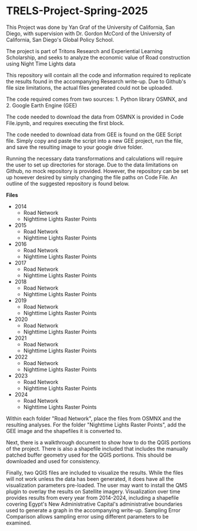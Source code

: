 # TRELS-Project-Spring-2025

This Project was done by Yan Graf of the University of California, San Diego, with supervision with Dr. Gordon McCord of the University of California, San Diego's Global Policy School. 

The project is part of Tritons Research and Experiential Learning Scholarship, and seeks to analyze the economic value of Road construction using Night Time Lights data

This repository will contain all the code and information required to replicate the results found in the accompanying Research write-up. Due to Github's file size limitations, the actual files generated could not be uploaded.

The code required comes from two sources: 1. Python library OSMNX, and 2. Google Earth Engine (GEE) 

The code needed to download the data from OSMNX is provided in Code File.ipynb, and requires executing the first block. 

The code needed to download data from GEE is found on the GEE Script file. Simply copy and paste the script into a new GEE project, run the file, and save the resulting image to your google drive folder.

Running the necessary data transformations and calculations will require the user to set up directories for storage. Due to the data limitations on Github, no mock repository is provided. However, the repository can be set up however desired by simply changing the file paths on Code File. An outline of the suggested repository is found below.

**Files**
 - 2014
   - Road Network
   - Nighttime Lights Raster Points
 - 2015
   - Road Network
   - Nighttime Lights Raster Points
 - 2016
   - Road Network
   - Nighttime Lights Raster Points
 - 2017
   - Road Network
   - Nighttime Lights Raster Points
 - 2018
   - Road Network
   - Nighttime Lights Raster Points
 - 2019
   - Road Network
   - Nighttime Lights Raster Points
 - 2020
   - Road Network
   - Nighttime Lights Raster Points
 - 2021
   - Road Network
   - Nighttime Lights Raster Points
 - 2022
   - Road Network
   - Nighttime Lights Raster Points
 - 2023
   - Road Network
   - Nighttime Lights Raster Points
 - 2024
   - Road Network
   - Nighttime Lights Raster Points

Within each folder "Road Network", place the files from OSMNX and the resulting analyses. For the folder "Nighttime Lights Raster Points", add the GEE image and the shapefiles it is converted to. 

Next, there is a walkthrough document to show how to do the QGIS portions of the project. There is also a shapefile included that includes the manually patched buffer geometry used for the QGIS portions. This should be downloaded and used for consistency. 

Finally, two QGIS files are included to visualize the results. While the files will not work unless the data has been generated, it does have all the visualization parameters pre-loaded. The user may want to install the QMS plugin to overlay the results on Satellite imagery. Visualization over time provides results from every year from 2014-2024, including a shapefile covering Egypt's New Administrative Capital's administrative boundaries used to generate a graph in the accompanying write-up. Sampling Error Comparison allows sampling error using different parameters to be examined. 
